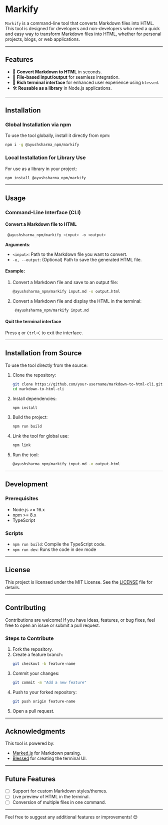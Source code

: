 # Markify

`Markify` is a command-line tool that converts Markdown files into HTML. This tool is designed for developers and non-developers who need a quick and easy way to transform Markdown files into HTML, whether for personal projects, blogs, or web applications.

---

## Features

- 🌟 **Convert Markdown to HTML** in seconds.
- 📂 **File-based input/output** for seamless integration.
- 🎨 **Rich terminal interface** for enhanced user experience using `blessed`.
- 🛠️ **Reusable as a library** in Node.js applications.

---

## Installation

### Global Installation via npm
To use the tool globally, install it directly from npm:

```bash
npm i -g @ayushsharma_npm/markify
```

### Local Installation for Library Use
For use as a library in your project:

```bash
npm install @ayushsharma_npm/markify
```

---

## Usage

### Command-Line Interface (CLI)

#### Convert a Markdown file to HTML
```bash
 @ayushsharma_npm/markify <input> -o <output>
```

**Arguments**:
- `<input>`: Path to the Markdown file you want to convert.
- `-o, --output`: (Optional) Path to save the generated HTML file.

#### Example:
1. Convert a Markdown file and save to an output file:
   ```bash
   @ayushsharma_npm/markify input.md -o output.html
   ```
2. Convert a Markdown file and display the HTML in the terminal:
   ```bash
    @ayushsharma_npm/markify input.md
   ```

#### Quit the terminal interface
Press `q` or `Ctrl+C` to exit the interface.

---

## Installation from Source

To use the tool directly from the source:

1. Clone the repository:
   ```bash
   git clone https://github.com/your-username/markdown-to-html-cli.git
   cd markdown-to-html-cli
   ```

2. Install dependencies:
   ```bash
   npm install
   ```

3. Build the project:
   ```bash
   npm run build
   ```

4. Link the tool for global use:
   ```bash
   npm link
   ```

5. Run the tool:
   ```bash
   @ayushsharma_npm/markify input.md -o output.html
   ```

---

## Development

### Prerequisites
- Node.js >= 16.x
- npm >= 8.x
- TypeScript

### Scripts
- `npm run build`: Compile the TypeScript code.
- `npm run dev`: Runs the code in dev mode
---

## License

This project is licensed under the MIT License. See the [LICENSE](LICENSE) file for details.

---

## Contributing

Contributions are welcome! If you have ideas, features, or bug fixes, feel free to open an issue or submit a pull request.

### Steps to Contribute
1. Fork the repository.
2. Create a feature branch:
   ```bash
   git checkout -b feature-name
   ```
3. Commit your changes:
   ```bash
   git commit -m "Add a new feature"
   ```
4. Push to your forked repository:
   ```bash
   git push origin feature-name
   ```
5. Open a pull request.

---

## Acknowledgments

This tool is powered by:
- [Marked.js](https://marked.js.org/) for Markdown parsing.
- [Blessed](https://github.com/chjj/blessed) for creating the terminal UI.

---

## Future Features

- [ ] Support for custom Markdown styles/themes.
- [ ] Live preview of HTML in the terminal.
- [ ] Conversion of multiple files in one command.

---

Feel free to suggest any additional features or improvements! 😊
